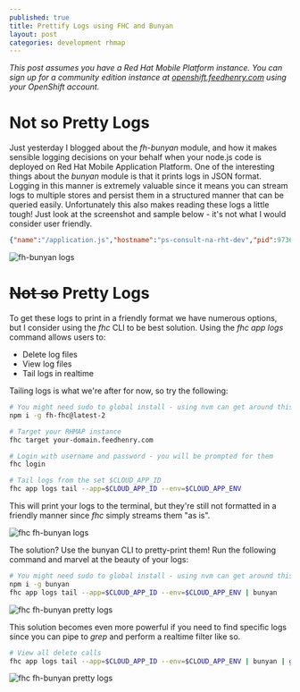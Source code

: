 ```yaml
---
published: true
title: Prettify Logs using FHC and Bunyan
layout: post
categories: development rhmap
---
```


*This post assumes you have a Red Hat Mobile Platform instance. You can sign up
for a community edition instance at
[openshift.feedhenry.com](https://openshift.feedhenry.com/) using your
OpenShift account.*

# Not so Pretty Logs

Just yesterday I blogged about the _fh-bunyan_ module, and how it makes
sensible logging decisions on your behalf when your node.js code is deployed on
Red Hat Mobile Application Platform. One of the interesting things about the
_bunyan_ module is that it prints logs in JSON format. Logging in this manner
is extremely valuable since it means you can stream logs
to multiple stores and persist them in a structured manner that can be queried
easily. Unfortunately this also makes reading these logs a little tough! Just
look at the screenshot and sample below - it's not what I would consider
user friendly.

```json
{"name":"/application.js","hostname":"ps-consult-na-rht-dev","pid":9736,"level":30,"msg":"App started at: Tue May 24 2016 20:22:03 GMT+0000 (UTC) on port: 8184","time":"2016-05-24T20:22:03.763Z","v":0}
```

![fh-bunyan logs](https://dl.dropboxusercontent.com/u/4401092/blog/images/2016/May/Screen%20Shot%202016-05-25%20at%2008.13.55.png)


# ~~Not so~~ Pretty Logs
To get these logs to print in a friendly format we have numerous options, but
I consider using the _fhc_ CLI to be best solution. Using the _fhc app logs_
command allows users to:

* Delete log files
* View log files
* Tail logs in realtime

Tailing logs is what we're after for now, so try the following:

```bash
# You might need sudo to global install - using nvm can get around this
npm i -g fh-fhc@latest-2

# Target your RHMAP instance
fhc target your-domain.feedhenry.com

# Login with username and password - you will be prompted for them
fhc login

# Tail logs from the set $CLOUD_APP_ID
fhc app logs tail --app=$CLOUD_APP_ID --env=$CLOUD_APP_ENV
```

This will print your logs to the terminal, but they're still not formatted in a
friendly manner since _fhc_ simply streams them "as is".

![fhc fh-bunyan logs](https://dl.dropboxusercontent.com/u/4401092/blog/images/2016/May/Screen%20Shot%202016-05-25%20at%2008.28.55.png)

The solution? Use the bunyan CLI to pretty-print them! Run the following
command and marvel at the beauty of your logs:

```bash
# You might need sudo to global install - using nvm can get around this
npm i -g bunyan
fhc app logs tail --app=$CLOUD_APP_ID --env=$CLOUD_APP_ENV | bunyan
```

![fhc fh-bunyan pretty logs](https://dl.dropboxusercontent.com/u/4401092/blog/images/2016/May/Screen%20Shot%202016-05-25%20at%2008.29.05.png)

This solution becomes even more powerful if you need to find specific logs
since you can pipe to _grep_ and perform a realtime filter like so.

```bash
# View all delete calls
fhc app logs tail --app=$CLOUD_APP_ID --env=$CLOUD_APP_ENV | bunyan | grep -i "delete"
```

![fhc fh-bunyan pretty logs](https://dl.dropboxusercontent.com/u/4401092/blog/images/2016/May/Screen%20Shot%202016-05-25%20at%2008.34.10.png)
